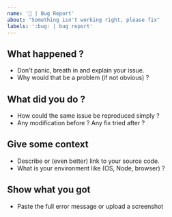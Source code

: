 ```yaml
---
name: '🐛 | Bug Report'
about: "Something isn't working right, please fix"
labels: ':bug: | bug report'
---
```


## What happened ?
 - Don't panic, breath in and explain your issue.
 - Why would that be a problem (if not obvious) ?

## What did you do ?
 - How could the same issue be reproduced simply ?
 - Any modification before ? Any fix tried after ?

## Give some context
 - Describe or (even better) link to your source code.
 - What is your environment like (OS, Node, browser) ?

## Show what you got
 - Paste the full error message or upload a screenshot
